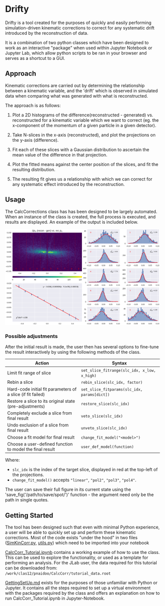 # Drifty

Drifty is a tool created for the purposes of quickly and easily performing simulation-driven kinematic corrections to correct for any systematic drift introduced by the reconstruction of data.

It is a combination of two python classes which have been designed to work as an interactive "package" when used within Jupyter Notebook or Jupyter Lab, which allow python scripts to be ran in your browser and serves as a shortcut to a GUI.  

## Approach
Kinematic corrections are carried out by determining the relationship between a kinematic variable, and the 'drift' which is observed in simulated data when comparing what was generated with what is reconstructed.

The approach is as follows:
   1. Plot a 2D histograms of the difference(reconstructed - generated) vs. reconstructed for a kinematic variable which we want to correct (eg. the x-component of the momentum of a given particle in a given detector).

   2. Take N-slices in the x-axis (reconstructed), and plot the projections on the y-axis (difference).

   3. Fit each of these slices with a Gaussian distribution to ascertain the mean value of the difference in that projection.

   4. Plot the fitted means against the center position of the slices, and fit the resulting distribution.

   5. The resulting fit gives us a relationship with which we can correct for any systematic effect introduced by the reconstruction.


## Usage
The CalcCorrections class has has been designed to be largely automated.  When an instance of the class is created, the full process is executed, and results are displayed.  An example of the output is included below. 

![Example Output](ExampleResult.png)

### Possible adjustments
After the initial result is made, the user then has several options to fine-tune the result interactively by using the following methods of the class.

Action | Syntax
------------ | -------------
Limit fit range of slice | `set_slice_fitrange(slc_idx, x_low, x_high)`
Rebin a slice | `rebin_slice(slc_idx, factor)`
Hard-code initial fit parameters of a slice (if fit failed) | `set_slice_fitparams(slc_idx, params[dict])`
Restore a slice to its original state (pre-adjustments) | `restore_slice(slc_idx)`
Completely exclude a slice from final result | `veto_slice(slc_idx)`
Undo exclusion of a slice from final result | `unveto_slice(slc_idx)`
Choose a fit model for final result | `change_fit_model("<model>")`
Choose a user-defined function to model the final result | `user_def_model(function)`
 
 
Where:
   * `slc_idx` is the index of the target slice, displayed in red at the top-left of the projections.
   * `change_fit_model()` accepts `"linear"`, `"pol2"`, `"pol3"`, `"pol4"`.

The user can save their full figure in its current state using the 'save_fig('/path/to/save/spot/')' function - the argument need only be the path in single quotes. 

## Getting Started
The tool has been designed such that even with minimal Python experience, a user will be able to quickly set up and perform these kinematic corrections.   Most of the code exists "under the hood" in two files ([SimKinCorr.py](./SimKinCorr.py), [utils.py](./utils.py)) which need to be imported into your notebook

[CalcCorr_Tutorial.ipynb](./CalcCorr_Tutorial.ipynb) contains a working example of how to use the class.  This can be used to explore the functionality, or used as a template for performing an analysis.  For the JLab user, the data required for this tutorial can be downloaded from: `/work/clas12/pnaidoo/CalcCorr/tutorial_data.root`

[GettingSetUp.md](./GettingSetUp.md) exists for the purposes of those unfamiliar with Python or Jupyter. It contains all the steps required to set up a virtual environment with the packages required by the class and offers an explanation on how to run CalcCorr_Tutorial.ipynb in Jupyter-Notebook.
